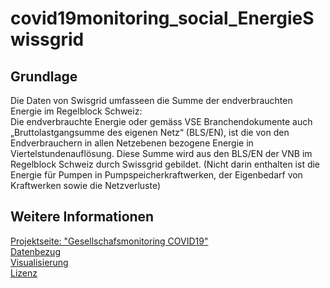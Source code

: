 # covid19monitoring_social_EnergieSwissgrid

## Grundlage 
Die Daten von Swisgrid umfasseen die Summe der endverbrauchten Energie im Regelblock Schweiz: <br>
Die endverbrauchte Energie oder gemäss VSE Branchendokumente auch „Bruttolastgangsumme des eigenen Netz“ (BLS/EN), ist die von den Endverbrauchern in allen Netzebenen bezogene Energie in Viertelstundenauflösung.  Diese Summe wird aus den BLS/EN der VNB im Regelblock Schweiz durch Swissgrid gebildet. (Nicht darin enthalten ist die Energie für Pumpen in Pumpspeicherkraftwerken, der Eigenbedarf von Kraftwerken sowie die Netzverluste)

##  Weitere Informationen
[Projektseite: "Gesellschafsmonitoring COVID19"](https://github.com/statistikZH/covid19monitoring) <br>
[Datenbezug](https://www.web.statistik.zh.ch/covid19_indikatoren_uebersicht/#/) <br>
[Visualisierung](https://www.web.statistik.zh.ch/cms_vis/covid19_indikatoren/) <br>
[Lizenz](https://github.com/openZH/covid_19/blob/master/LICENSE)
